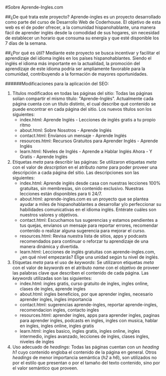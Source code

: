 #Sobre Aprende-Ingles.com

##¿De qué trata este proyecto?
Aprende-ingles es un proyecto desarrollado como parte del curso de Desarrollo Web de Coderhouse. El objetivo de esta web es el de poder ofrecer, a la comunidad hispanohablante, una manera fácil de aprender inglés desde la comodidad de sus hogares, sin necesidad de establecer un horario que consuma su energía y que esté disponible los 7 días de la semana.

##¿Por qué es útil?
Mediante este proyecto se busca incentivar y facilitar el aprendizaje del idioma inglés en los países hispanohablantes. Siendo el inglés el idioma más importante en la actualidad, la promoción del aprendizaje de este idioma podría ser ampliamente favorable para la comunidad, contribuyendo a la formación de mayores oportunidades.



######Modificaciones para la aplicación del SEO:
1. Títulos modificados en todas las páginas del sitio:
Todas las páginas solían compartir el mismo título: "Aprende-Inglés". Actualmente cada página cuenta con un título distinto, el cual describe qué contenido se puede encontrar en cada página del sitio. Los nuevos títulos son los siguientes:
    - index.html: Aprende Inglés - Lecciones de inglés gratis a tu propio ritmo
    - about.html: Sobre Nosotros - Aprende Inglés
    - contact.html: Envíanos un mensaje - Aprende Inglés
    - resources.html: Recursos Gratuitos para Aprender Inglés - Aprende Inglés
    - learn.html: Niveles de Inglés - Aprende a Hablar Inglés Ahora - Y Gratis - Aprende Inglés
2. Etiquetas *meta* para describir las páginas:
Se utilizaron etiquetas *meta* con el valor de *description* en el atributo *name* para poder proveer una descripción a cada página del sitio. Las descripciones son las siguientes:
    - index.html: Aprende inglés desde casa con nuestras lecciones 100% gratuitas, sin membresías, sin contenido exclusivo. Nuestras lecciones están disponibles para ti 24/7.
    - about.html: aprende-ingles.com es un proyecto que se plantea ayudar a miles de hispanohablantes a desarrollar y/o perfeccionar su habilidades comunicativas en el idioma inglés. Entérate cuáles son nuestros valores y objetivos.
    - contact.html: Escuchamos tus sugerencias y estamos pendientes a tus quejas, envíanos un mensaje para reportar errores, recomendar contenido o realizar alguna sugerencia para mejorar el curso.
    - resources.html: Revisa nuestra lista de sitios, apps y podcasts recomendados para continuar o reforzar tu aprendizaje de una manera dinámica y divertida.
    - learn.html: Lecciones de inglés gratuitas con aprende-ingles.com, ¿en qué nivel empezarás? Elige una unidad según tu nivel de inglés.
3. Etiquetas *meta* para el uso de *keywords*:
Se utilizaron etiquetas *meta* con el valor de *keywords* en el atributo *name* con el objetivo de proveer las palabras clave que describen el contenido de cada página. Las *keywords* utilizadas son las siguientes:
    - index.html: ingles gratis, curso gratuito de ingles, ingles online, clases de ingles, aprende ingles
    - about.html: ingles beneficios, por que aprender ingles, necesario aprender ingles, ingles importancia
    - contact.html: sugerencias aprende-ingles, reportar aprende-ingles, recomendacion ingles, contacto ingles
    - resources.html: aprender ingles, apps para aprender ingles, paginas para aprender ingles, podcasts en ingles, ingles con musica, hablar en ingles, ingles online, ingles gratis
    - learn.html: ingles basico, ingles gratis, ingles online, ingles intermedio, ingles avanzado, lecciones de ingles, clases ingles, niveles de ingles
4. Uso adecuado de *headings*:
Todas las páginas cuentan con un *heading h1* cuyo contenido engloba el contenido de la página en general. Otros *headings* de menor importancia semántica (*h2* a *h6*), son utilizados no por el estilo que presentan o por el tamaño del texto contenido, sino por el valor semántico que proveen.
